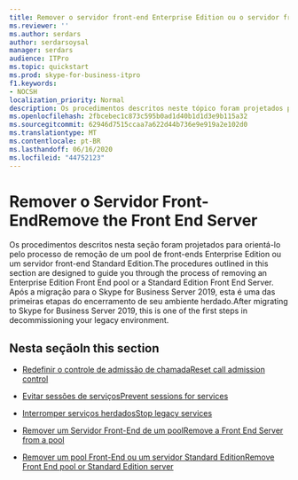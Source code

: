 ```yaml
---
title: Remover o servidor front-end Enterprise Edition ou o servidor front-end Standard Edition
ms.reviewer: ''
ms.author: serdars
author: serdarsoysal
manager: serdars
audience: ITPro
ms.topic: quickstart
ms.prod: skype-for-business-itpro
f1.keywords:
- NOCSH
localization_priority: Normal
description: Os procedimentos descritos neste tópico foram projetados para orientá-lo pelo processo de remoção de um pool de front-ends Enterprise Edition ou um servidor front-end Standard Edition. Após a migração para o Skype for Business Server 2019, esta é uma das primeiras etapas para descomissionar seu ambiente herdado.
ms.openlocfilehash: 2fbcebec1c873c595b0ad1d40b1d1d3e9b115a32
ms.sourcegitcommit: 62946d7515ccaa7a622d44b736e9e919a2e102d0
ms.translationtype: MT
ms.contentlocale: pt-BR
ms.lasthandoff: 06/16/2020
ms.locfileid: "44752123"
---
```

# <a name="remove-the-front-end-server"></a><span data-ttu-id="a332c-104">Remover o Servidor Front-End</span><span class="sxs-lookup"><span data-stu-id="a332c-104">Remove the Front End Server</span></span>

<span data-ttu-id="a332c-105">Os procedimentos descritos nesta seção foram projetados para orientá-lo pelo processo de remoção de um pool de front-ends Enterprise Edition ou um servidor front-end Standard Edition.</span><span class="sxs-lookup"><span data-stu-id="a332c-105">The procedures outlined in this section are designed to guide you through the process of removing an Enterprise Edition Front End pool or a Standard Edition Front End Server.</span></span> <span data-ttu-id="a332c-106">Após a migração para o Skype for Business Server 2019, esta é uma das primeiras etapas do encerramento de seu ambiente herdado.</span><span class="sxs-lookup"><span data-stu-id="a332c-106">After migrating to Skype for Business Server 2019, this is one of the first steps in decommissioning your legacy environment.</span></span>
  
## <a name="in-this-section"></a><span data-ttu-id="a332c-107">Nesta seção</span><span class="sxs-lookup"><span data-stu-id="a332c-107">In this section</span></span>

- [<span data-ttu-id="a332c-108">Redefinir o controle de admissão de chamada</span><span class="sxs-lookup"><span data-stu-id="a332c-108">Reset call admission control</span></span>](reset-call-admission-control.md)
    
- [<span data-ttu-id="a332c-109">Evitar sessões de serviços</span><span class="sxs-lookup"><span data-stu-id="a332c-109">Prevent sessions for services</span></span>](prevent-sessions-for-services.md)
    
- [<span data-ttu-id="a332c-110">Interromper serviços herdados</span><span class="sxs-lookup"><span data-stu-id="a332c-110">Stop legacy services</span></span>](stop-services.md)
    
- [<span data-ttu-id="a332c-111">Remover um Servidor Front-End de um pool</span><span class="sxs-lookup"><span data-stu-id="a332c-111">Remove a Front End Server from a pool</span></span>](remove-a-front-end-server-from-a-pool.md)
    
- [<span data-ttu-id="a332c-112">Remover um pool Front-End ou um servidor Standard Edition</span><span class="sxs-lookup"><span data-stu-id="a332c-112">Remove Front End pool or Standard Edition server</span></span>](remove-front-end-pool-or-standard-edition-server.md)
    

